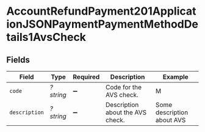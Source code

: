 # AccountRefundPayment201ApplicationJSONPaymentPaymentMethodDetails1AvsCheck


## Fields

| Field                            | Type                             | Required                         | Description                      | Example                          |
| -------------------------------- | -------------------------------- | -------------------------------- | -------------------------------- | -------------------------------- |
| `code`                           | *?string*                        | :heavy_minus_sign:               | Code for the AVS check.          | M                                |
| `description`                    | *?string*                        | :heavy_minus_sign:               | Description about the AVS check. | Some description about AVS       |